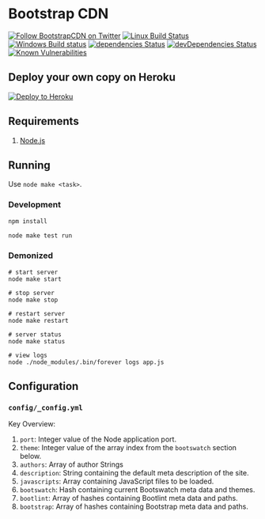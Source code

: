 # Bootstrap CDN

[![Follow BootstrapCDN on Twitter](https://img.shields.io/badge/twitter-@getBootstrapCDN-55acee.svg?style=flat-square)](https://twitter.com/getbootstrapcdn)
[![Linux Build Status](https://img.shields.io/travis/MaxCDN/bootstrap-cdn/develop.svg?label=Linux%20build&style=flat-square)](https://travis-ci.org/MaxCDN/bootstrap-cdn)
[![Windows Build status](https://img.shields.io/appveyor/ci/jdorfman/bootstrap-cdn/develop.svg?label=Windows%20build&style=flat-square)](https://ci.appveyor.com/project/jdorfman/bootstrap-cdn)
[![dependencies Status](https://img.shields.io/david/MaxCDN/bootstrap-cdn.svg?style=flat-square)](https://david-dm.org/MaxCDN/bootstrap-cdn)
[![devDependencies Status](https://img.shields.io/david/dev/MaxCDN/bootstrap-cdn.svg?style=flat-square)](https://david-dm.org/MaxCDN/bootstrap-cdn?type=dev)
[![Known Vulnerabilities](https://snyk.io/test/github/MaxCDN/bootstrap-cdn/195530b7ee73fda617b47f7d2839e5da8707b334/badge.svg)](https://snyk.io/test/github/MaxCDN/bootstrap-cdn/195530b7ee73fda617b47f7d2839e5da8707b334)

## Deploy your own copy on Heroku

[![Deploy to Heroku](https://www.herokucdn.com/deploy/button.png)](https://heroku.com/deploy)

## Requirements

1. [Node.js](https://nodejs.org/)

## Running

Use `node make <task>`.

### Development

```sh
npm install

node make test run
```

### Demonized

```shell
# start server
node make start

# stop server
node make stop

# restart server
node make restart

# server status
node make status

# view logs
node ./node_modules/.bin/forever logs app.js
```

## Configuration

### `config/_config.yml`

Key Overview:

1. `port`: Integer value of the Node application port.
2. `theme`: Integer value of the array index from the `bootswatch` section below.
3. `authors`: Array of author Strings
4. `description`: String containing the default meta description of the site.
5. `javascripts`: Array containing JavaScript files to be loaded.
6. `bootswatch`: Hash containing current Bootswatch meta data and themes.
7. `bootlint`: Array of hashes containing Bootlint meta data and paths.
8. `bootstrap`: Array of hashes containing Bootstrap meta data and paths.
